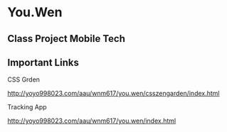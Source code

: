 # You.Wen

## Class Project Mobile Tech

## Important Links


CSS Grden

http://yoyo998023.com/aau/wnm617/you.wen/csszengarden/index.html

Tracking App

http://yoyo998023.com/aau/wnm617/you.wen/index.html